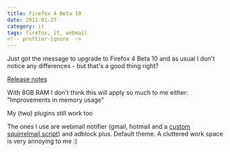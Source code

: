 ```yaml
---
title: Firefox 4 Beta 10
date: 2011-01-27
category: it
tags: firefox, it, webmail
<!-- prettier-ignore -->
---
```


Just got the message to upgrade to Firefox 4 Beta 10 and as usual I don't notice any differences - but that's a good thing right?

[Release notes](http://www.mozilla.com/en-US/firefox/4.0b10/releasenotes/ "ffoxreleasenotes")

With 8GB RAM I don't think this will apply so much to me either: "Improvements in memory usage"

My (two) plugins still work too

The ones I use are webmail notifier (gmail, hotmail and a [custom squirrelmail script](/blog/customized-webmail-notifier-script-for-squirrelmail "webmail script")) and adblock plus. Default theme. A cluttered work space is very annoying to me :)
